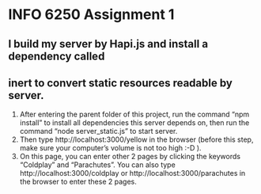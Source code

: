 INFO 6250 Assignment 1
=============
## I build my server by Hapi.js and install a dependency called
## inert to convert static resources readable by server.

1. After entering the parent folder of this project, run the
command “npm install” to install all dependencies this server
depends on, then run the command “node server_static.js” to
start server.
2. Then type http://localhost:3000/yellow in the browser
(before this step, make sure your computer’s volume is not too high :-D ). 
3. On this page, you can enter other 2 pages by clicking the keywords
“Coldplay” and “Parachutes”. You can also type 
http://localhost:3000/coldplay or http://localhost:3000/parachutes
in the browser to enter these 2 pages.
